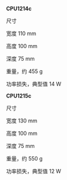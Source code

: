 **CPU1214c**

尺寸

宽度    110 mm

高度    100 mm

深度    75 mm

重量，约    455 g

功率损失，典型值    14 W

**CPU1215c**

尺寸

宽度    130 mm

高度    100 mm

深度    75 mm

重量，约    550 g

功率损失，典型值    12 W

